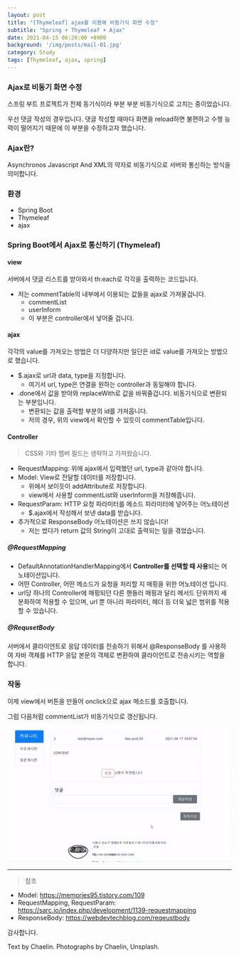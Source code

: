 ```yaml
---
layout: post
title: "[Thymeleaf] ajax를 이용해 비동기식 화면 수정"
subtitle: "Spring + Thymeleaf + Ajax"
date: 2021-04-15 06:20:00 +0900
background: '/img/posts/mail-01.jpg'
category: Study
tags: [Thymeleaf, ajax, spring]
---
```

### Ajax로 비동기 화면 수정
스프링 부트 프로젝트가 전체 동기식이라 부분 부분 비동기식으로 고치는 중이었습니다.

우선 댓글 작성의 경우입니다. 댓글 작성할 때마다 화면을 reload하면 불편하고 수행 능력이 떨어지기 때문에 이 부분을 수정하고자 했습니다.

### Ajax란?
Asynchronos Javascript And XML의 약자로 비동기식으로 서버와 통신하는 방식을 의미합니다.

### 환경
* Spring Boot
* Thymeleaf
* ajax

### Spring Boot에서 Ajax로 통신하기 (Thymeleaf)
#### view
<script src="https://gist.github.com/chaelin1211/01443383d1fe5d9343ff327b33e75279.js"></script>
서버에서 댓글 리스트를 받아와서 th:each로 각각을 출력하는 코드입니다.

* 저는 commentTable의 내부에서 이용되는 값들을 ajax로 가져올겁니다.
    * commentList
    * userInform
    * 이 부분은 controller에서 넣어줄 겁니다.

#### ajax
<script src="https://gist.github.com/chaelin1211/b0fadc4567c61f7c589ee6ab50f212f3.js"></script>
각각의 value를 가져오는 방법은 더 다양하지만 일단은 id로 value를 가져오는 방법으로 했습니다.

* $.ajax로 url과 data, type을 지정합니다. 
    * 여기서 url, type은 연결을 원하는 controller과 동일해야 합니다.
* .done에서 값을 받아와 replaceWith로 값을 바꿔줄겁니다. 비동기식으로 변환되는 부분입니다.
    * 변환되는 값을 출력할 부분의 id를 가져옵니다.
    * 저의 경우, 위의 view에서 확인할 수 있듯이 commentTable입니다.

#### Controller
<script src="https://gist.github.com/chaelin1211/e1217dacbcbc39ded095dd365bbd16d9.js"></script>

> CSS와 기타 멤버 필드는 생략하고 가져왔습니다.

* RequestMapping: 위에 ajax에서 입력했던 url, type과 같아야 합니다.
* Model: View로 전달할 데이터를 저장합니다.
    * 위에서 보이듯이 addAttribute로 저장합니다.
    * view에서 사용할 commentList와 userInform을 저장해줍니다.
* RequestParam: HTTP 요청 파라미터를 메소드 파라미터에 넣어주는 어노테이션
    * $.ajax에서 작성해서 보낸 data를 받습니다.
* 추가적으로 ResponseBody 어노테이션은 쓰지 않습니다!
    * 저는 썼다가 return 값의 String이 고대로 출력되는 일을 겪었습니다.

##### @RequestMapping
* DefaultAnnotationHandlerMapping에서 **Controller를 선택할 때 사용**되는 어노테이션입니다.
* 어떤 Controller, 어떤 메소드가 요청을 처리할 지 매핑을 위한 어노테이션 입니다.
* url당 하나의 Controller에 매핑되던 다른 핸들러 매핑과 달리 메서드 단위까지 세분화하여 적용할 수 있으며, url 뿐 아니라 파라미터, 헤더 등 더욱 넓은 범위를 적용할 수 있습니다.

##### @RequsetBody
서버에서 클라이언트로 응답 데이터를 전송하기 위해서 @ResponseBody 를 사용하여 자바 객체를 HTTP 응답 본문의 객체로 변환하여 클라이언트로 전송시키는 역할을 합니다.

### 작동
이제 view에서 버튼을 만들어 onclick으로 ajax 메소드를 호출합니다.

그럼 다음처럼 commentList가 비동기식으로 갱신됩니다.

<img class="img-fluid" src="/img/posts/inPost/ajax-01.gif">

*****

> 참조
* Model: <a href="https://memories95.tistory.com/109">https://memories95.tistory.com/109</a>
* RequestMapping, RequestParam: <a href="https://sarc.io/index.php/development/1139-requestmapping">https://sarc.io/index.php/development/1139-requestmapping</a>
* ResponseBody: <a href="https://webdevtechblog.com/reqeustbody%EC%99%80-responsebody-%EC%96%B8%EC%A0%9C-%EC%82%AC%EC%9A%A9%ED%95%A0%EA%B9%8C-2efcab364edb">https://webdevtechblog.com/reqeustbody</a>

감사합니다.

<p class = "placeholder">Text by Chaelin. Photographs by Chaelin, Unsplash.</p>